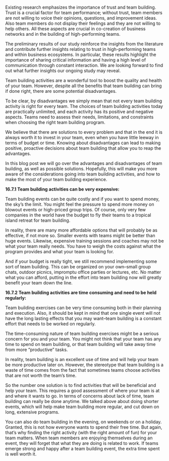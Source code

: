 Existing research emphasizes the importance of trust and team building. Trust is a crucial factor for team performance; without trust, team members are not willing to voice their opinions, questions, and improvement ideas. Also team members do not display their feelings and they are not willing to help others. All these aspects are crucial in co-creation of business networks and in the building of high-performing teams.

The preliminary results of our study reinforce the insights from the literature and contribute further insights relating to trust in high-performing teams and within business ecosystems. In particular, these results highlight the importance of sharing critical information and having a high level of communication through constant interaction. We are looking forward to find out what further insights our ongoing study may reveal.

Team building activities are a wonderful tool to boost the quality and health of your team. However, despite all the benefits that team building can bring if done right, there are some potential disadvantages.  

To be clear, by disadvantages we simply mean that not every team building activity is right for every team. The choices of team building activities today are practically unlimited, and each activity has its positive and negative aspects. Teams need to assess their needs, limitations, and constraints when choosing the right team building program. 

We believe that there are solutions to every problem and that in the end it is always worth it to invest in your team, even when you have little leeway in terms of budget or time. Knowing about disadvantages can lead to making positive, proactive decisions about team building that allow you to reap the advantages. 

In this blog post we will go over the advantages and disadvantages of team building, as well as possible solutions. Hopefully, this will make you more aware of the considerations going into team building activities, and how to make the most of your team building experience. 

**16.7.1 Team building activities can be very expensive:**

Team building events can be quite costly and if you want to spend money, the sky’s the limit. You might feel the pressure to spend more money on blowout events or high-priced group trips. Of course, only very few companies in the world have the budget to fly their teams to a tropical island retreat for team building. 

In reality, there are many more affordable options that will probably be as effective, if not more so. Smaller events with teams might be better than huge events. Likewise, expensive training sessions and coaches may not be what your team really needs. You have to weigh the costs against what the program provides and what your team is looking for.

And if your budget is really tight, we still recommend implementing some sort of team building. This can be organized on your own–small group chats, outdoor picnics, impromptu office parties or lectures, etc. No matter what you can afford, putting in the effort into team building now will greatly benefit your team down the line.


**16.7.2 Team building activities are time consuming and need to be held regularly:**

Team building exercises can be very time consuming both in their planning and execution. Also, it should be kept in mind that one single event will not have the long lasting effects that you may want–team building is a constant effort that needs to be worked on regularly. 

The time-consuming nature of team building exercises might be a serious concern for you and your team. You might not think that your team has any time to spend on team building, or that team building will take away time from more “productive” tasks.

In reality, team building is an excellent use of time and will help your team be more productive later on. However, the stereotype that team building is a waste of time comes from the fact that sometimes teams choose activities that are not worth the team’s time. 

So the number one solution is to find activities that will be beneficial and help your team. This requires a good assessment of where your team is at and where it wants to go.
In terms of concerns about lack of time, team building can really be done anytime. We talked above about doing shorter events, which will help make team building more regular, and cut down on long, extensive programs.

You can also do team building in the evening, on weekends or on a holiday. Granted, this is not how everyone wants to spend their free time. But again, that’s why finding the right activity (with the right amount of fun) for your team matters. When team members are enjoying themselves during an event, they will forget that what they are doing is related to work. If teams emerge strong and happy after a team building event, the extra time spent is well worth it.     


